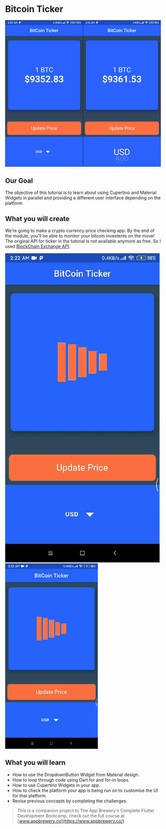 # Bitcoin Ticker
![Screenshots](https://github.com/Bytepie/bitcoin-ticker-flutter/blob/master/bitcoin.png)

## Our Goal

The objective of this tutorial is to learn about using Cupertino and Material Widgets in parallel and providing a different user interface depending on the platform.


## What you will create

We’re going to make a crypto currency price checking app. By the end of the module, you'll be able to monitor your bitcoin investents on the move! The original API for ticker in the tutorial is not available anymore as free. So I used [BlockChain Exchange API](https://www.blockchain.com/api/exchange_rates_api "BlockChain Exchange API").

![Finished App](https://github.com/Bytepie/bitcoin-ticker-flutter/blob/master/screenshot.gif)
<img width="300" alt="UI flow" src="https://github.com/Bytepie/bitcoin-ticker-flutter/blob/master/screenshot.gif">

## What you will learn

- How to use the DropdownButton Widget from Material design.
- How to loop through code using Dart for and for-in loops.
- How to use Cupertino Widgets in your app.
- How to check the platform your app is being run on to customise the UI for that platform.
- Revise previous concepts by completing the challenges.


>This is a companion project to The App Brewery's Complete Flutter Development Bootcamp, check out the full course at [www.appbrewery.co](https://www.appbrewery.co/)
